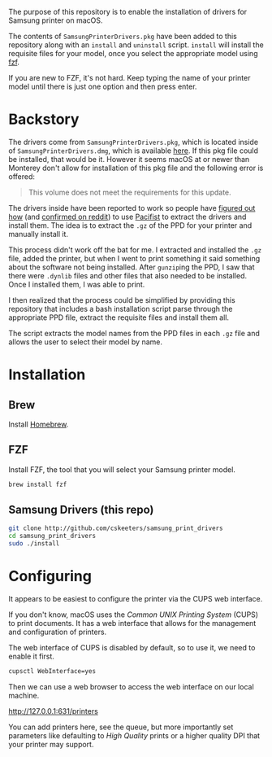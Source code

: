 The purpose of this repository is to enable the installation of drivers for Samsung printer on macOS.

The contents of `SamsungPrinterDrivers.pkg` have been added to this repository along with an `install` and `uninstall` script.  `install` will install the requisite files for your model, once you select the appropriate model using [fzf](https://github.com/junegunn/fzf).

If you are new to FZF, it's not hard.  Keep typing the name of your printer model until there is just one option and then press enter.

# Backstory

The drivers come from `SamsungPrinterDrivers.pkg`, which is located inside of `SamsungPrinterDrivers.dmg`, which is available [here](https://support.apple.com/en-au/106427).  If this pkg file could be installed, that would be it.  However it seems macOS at or newer than Monterey don't allow for installation of this pkg file and the following error is offered:

> This volume does not meet the requirements for this update.

The drivers inside have been reported to work so people have [figured out how](https://discussions.apple.com/thread/253611411?answerId=256951433022&sortBy=rank#256951433022) (and [confirmed on reddit](https://www.reddit.com/r/printers/comments/16nak1x/old_samsung_printer_on_mac_os_13/)) to use [Pacifist](https://www.charlessoft.com/) to extract the drivers and install them.  The idea is to extract the `.gz` of the PPD for your printer and manually install it.

This process didn't work off the bat for me.  I extracted and installed the `.gz` file, added the printer, but when I went to print something it said something about the software not being installed.  After `gunzip`ing the PPD, I saw that there were `.dynlib` files and other files that also needed to be installed.  Once I installed them, I was able to print.

I then realized that the process could be simplified by providing this repository that includes a bash installation script parse through the appropriate PPD file, extract the requisite files and install them all.

The script extracts the model names from the PPD files in each `.gz` file and allows the user to select their model by name.

# Installation

## Brew

Install [Homebrew](https://brew.sh/).

## FZF

Install FZF, the tool that you will select your Samsung printer model.

```sh
brew install fzf
```

## Samsung Drivers (this repo)

```sh
git clone http://github.com/cskeeters/samsung_print_drivers
cd samsung_print_drivers
sudo ./install
```

# Configuring

It appears to be easiest to configure the printer via the CUPS web interface.

If you don't know, macOS uses the *Common UNIX Printing System* (CUPS) to print documents.  It has a web interface that allows for the management and configuration of printers.

The web interface of CUPS is disabled by default, so to use it, we need to enable it first.

```sh
cupsctl WebInterface=yes
```

Then we can use a web browser to access the web interface on our local machine.

<http://127.0.0.1:631/printers>

You can add printers here, see the queue, but more importantly set parameters like defaulting to *High Quality* prints or a higher quality DPI that your printer may support.
